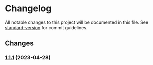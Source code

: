 # Changelog

All notable changes to this project will be documented in this file. See [standard-version](https://github.com/conventional-changelog/standard-version) for commit guidelines.

## Changes

### [1.1.1](https://github.com/Szq20/pro-react-admin/compare/v1.1.0...v1.1.1) (2023-04-28)
